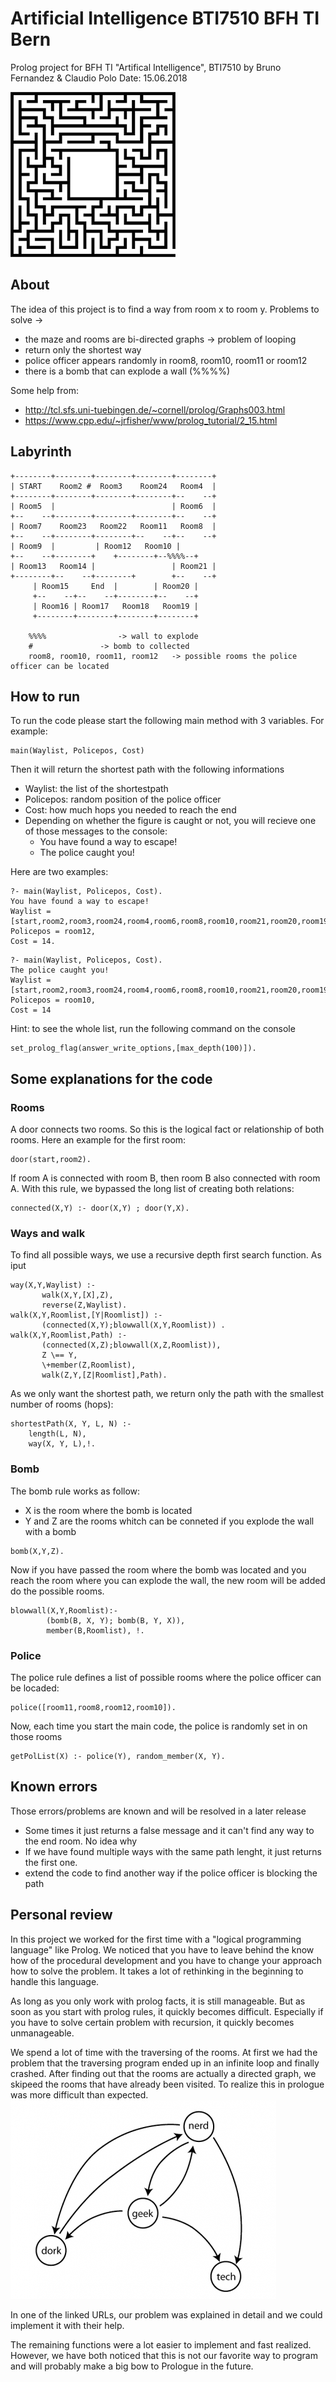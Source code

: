 # Artificial Intelligence BTI7510 BFH TI Bern
Prolog project for BFH TI "Artifical Intelligence", BTI7510
by Bruno Fernandez & Claudio Polo
Date: 15.06.2018

![maze](./SRC/simple-maze.jpg)


## About
The idea of this project is to find a way from room x to room y.
Problems to solve ->
- the maze and rooms are bi-directed graphs -> problem of looping
- return only the shortest way
- police officer appears randomly in room8, room10, room11 or room12
- there is a bomb that can explode a wall (%%%%)

Some help from:
- http://tcl.sfs.uni-tuebingen.de/~cornell/prolog/Graphs003.html
- https://www.cpp.edu/~jrfisher/www/prolog_tutorial/2_15.html

## Labyrinth

```
+--------+--------+--------+--------+--------+
| START    Room2 #  Room3    Room24   Room4  |
+--------+--------+--------+--------+--    --+
| Room5  |                          | Room6  |
+--    --+--------+--------+--------+--    --+
| Room7    Room23   Room22   Room11   Room8  |
+--    --+--------+--------+--    --+--    --+
| Room9  |		   | Room12   Room10 |
+--    --+--------+	   +--------+--%%%%--+
| Room13   Room14 |                 | Room21 |
+--------+--    --+--------+        +--    --+
	 | Room15     End  |        | Room20 |
	 +--    --+--    --+--------+--    --+
	 | Room16 | Room17   Room18   Room19 |
	 +--------+--------+--------+--------+

	%%%%				-> wall to explode
	#				-> bomb to collected
	room8, room10, room11, room12	-> possible rooms the police officer can be located

```

## How to run

To run the code please start the following main method with 3 variables.
For example:
```
main(Waylist, Policepos, Cost)
```

Then it will return the shortest path with the following informations
- Waylist: the list  of the shortestpath
- Policepos: random position of the police officer
- Cost: how much hops you needed to reach the end
- Depending on whether the figure is caught or not, you will recieve one of those messages to the console:
	- You have found a way to escape!
	- The police caught you!
	
Here are two examples:
```
?- main(Waylist, Policepos, Cost).
You have found a way to escape!
Waylist = [start,room2,room3,room24,room4,room6,room8,room10,room21,room20,room19,room18,room17,end],
Policepos = room12,
Cost = 14.
```
```
?- main(Waylist, Policepos, Cost).
The police caught you!
Waylist = [start,room2,room3,room24,room4,room6,room8,room10,room21,room20,room19,room18,room17,end],
Policepos = room10,
Cost = 14
```

Hint: to see the whole list, run the following command on the console
```
set_prolog_flag(answer_write_options,[max_depth(100)]).
```

## Some explanations for the code
### Rooms
A door connects two rooms. So this is the logical fact or relationship of both rooms.
Here an example for the first room:
```
door(start,room2).
```
If room A is connected with room B, then room B also connected with room A. 
With this rule, we bypassed the long list of creating both relations:
```
connected(X,Y) :- door(X,Y) ; door(Y,X).
```

### Ways and walk
To find all possible ways, we use a recursive depth first search function.
As iput
```
way(X,Y,Waylist) :-
       walk(X,Y,[X],Z), 
       reverse(Z,Waylist).
walk(X,Y,Roomlist,[Y|Roomlist]) :- 
       (connected(X,Y);blowwall(X,Y,Roomlist)) .
walk(X,Y,Roomlist,Path) :-
       (connected(X,Z);blowwall(X,Z,Roomlist)),           
       Z \== Y,
       \+member(Z,Roomlist),
       walk(Z,Y,[Z|Roomlist],Path).
```
As we only want the shortest path, we return only the path with the smallest number of rooms (hops):
```
shortestPath(X, Y, L, N) :-
	length(L, N), 
	way(X, Y, L),!.
```
### Bomb
The bomb rule works as follow:
- X is the room where the bomb is located
- Y and Z are the rooms whitch can be conneted if you explode the wall with a bomb
```
bomb(X,Y,Z).
```

Now if you have passed the room where the bomb was located and you reach the room where you can explode the wall, the new room will be added do the possible rooms.
```
blowwall(X,Y,Roomlist):-
        (bomb(B, X, Y); bomb(B, Y, X)),
        member(B,Roomlist), !.
```

### Police
The police rule defines a list of possible rooms where the police officer can be locaded:
```
police([room11,room8,room12,room10]).
```
Now, each time you start the main code, the police is randomly set in on those rooms
```
getPolList(X) :- police(Y), random_member(X, Y).
```

## Known errors
Those errors/problems are known and will be resolved in a later release
- Some times it just returns a false message and it can't find any way to the end room. No idea why
- If we have found multiple ways with the same path lenght, it just returns the first one.
- extend the code to find another way if the police officer is blocking the path

## Personal review
In this project we worked for the first time with a "logical programming language" like Prolog.
We noticed that you have to leave behind the know how of the procedural development and you have to change your approach how to solve the problem. It takes a lot of rethinking in the beginning to handle this language.

As long as you only work with prolog facts, it is still manageable.
But as soon as you start with prolog rules, it quickly becomes difficult. Especially if you have to solve certain problem with recursion, it quickly becomes unmanageable.

We spend a lot of time with the traversing of the rooms. At first we had the problem that the traversing program ended up in an infinite loop and finally crashed.
After finding out that the rooms are actually a directed graph, we skipeed the rooms that have already been visited. To realize this in prologue was more difficult than expected.
![directed cyclic graph](./SRC/directed-cyclic-graph-425x318.png)

In one of the linked URLs, our problem was explained in detail and we could implement it with their help.

The remaining functions were a lot easier to implement and fast realized.
However, we have both noticed that this is not our favorite way to program and will probably make a big bow to Prologue in the future.
